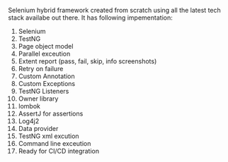 Selenium hybrid framework created from scratch using all the latest tech stack availabe out there. It has following impementation:

1) Selenium
3) TestNG
4) Page object model
5) Parallel exceution
6) Extent report (pass, fail, skip, info screenshots)
7) Retry on failure
8) Custom Annotation
9) Custom Exceptions
10) TestNG Listeners
11) Owner library
12) lombok 
13) AssertJ for assertions
14) Log4j2
15) Data provider
16) TestNG xml excution
17) Command line exceution 
18) Ready for CI/CD integration
